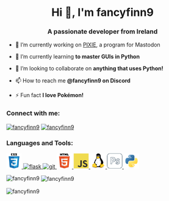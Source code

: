<h1 align="center">Hi 👋, I'm fancyfinn9</h1>
<h3 align="center">A passionate developer from Ireland</h3>

- 🔭 I’m currently working on [PIXIE](https://github.com/fancyfinn9/pixie), a program for Mastodon

- 🌱 I’m currently learning **to master GUIs in Python**

- 👯 I’m looking to collaborate on **anything that uses Python!**

- 📫 How to reach me **@fancyfinn9 on Discord**

- ⚡ Fun fact **I love Pokémon!**

<h3 align="left">Connect with me:</h3>
<p align="left">
<a href="https://donphan.social/@fancyfinn9" target="blank"><img align="center" src="https://raw.githubusercontent.com/rahuldkjain/github-profile-readme-generator/master/src/images/icons/Social/twitter.svg" alt="fancyfinn9" height="30" width="40" /></a>
<a href="https://instagram.com/fancyfinn9" target="blank"><img align="center" src="https://raw.githubusercontent.com/rahuldkjain/github-profile-readme-generator/master/src/images/icons/Social/instagram.svg" alt="fancyfinn9" height="30" width="40" /></a>
</p>

<h3 align="left">Languages and Tools:</h3>
<p align="left"> <a href="https://www.w3schools.com/css/" target="_blank" rel="noreferrer"> <img src="https://raw.githubusercontent.com/devicons/devicon/master/icons/css3/css3-original-wordmark.svg" alt="css3" width="40" height="40"/> </a> <a href="https://flask.palletsprojects.com/" target="_blank" rel="noreferrer"> <img src="https://www.vectorlogo.zone/logos/pocoo_flask/pocoo_flask-icon.svg" alt="flask" width="40" height="40"/> </a> <a href="https://git-scm.com/" target="_blank" rel="noreferrer"> <img src="https://www.vectorlogo.zone/logos/git-scm/git-scm-icon.svg" alt="git" width="40" height="40"/> </a> <a href="https://www.w3.org/html/" target="_blank" rel="noreferrer"> <img src="https://raw.githubusercontent.com/devicons/devicon/master/icons/html5/html5-original-wordmark.svg" alt="html5" width="40" height="40"/> </a> <a href="https://developer.mozilla.org/en-US/docs/Web/JavaScript" target="_blank" rel="noreferrer"> <img src="https://raw.githubusercontent.com/devicons/devicon/master/icons/javascript/javascript-original.svg" alt="javascript" width="40" height="40"/> </a> <a href="https://www.linux.org/" target="_blank" rel="noreferrer"> <img src="https://raw.githubusercontent.com/devicons/devicon/master/icons/linux/linux-original.svg" alt="linux" width="40" height="40"/> </a> <a href="https://www.photoshop.com/en" target="_blank" rel="noreferrer"> <img src="https://raw.githubusercontent.com/devicons/devicon/master/icons/photoshop/photoshop-line.svg" alt="photoshop" width="40" height="40"/> </a> <a href="https://www.python.org" target="_blank" rel="noreferrer"> <img src="https://raw.githubusercontent.com/devicons/devicon/master/icons/python/python-original.svg" alt="python" width="40" height="40"/> </a> </p>

<p><img align="left" src="https://github-readme-stats.vercel.app/api/top-langs?username=fancyfinn9&show_icons=true&locale=en&layout=compact" alt="fancyfinn9" /></p>

<p>&nbsp;<img align="center" src="https://github-readme-stats.vercel.app/api?username=fancyfinn9&show_icons=true&locale=en" alt="fancyfinn9" /></p>

<p><img align="center" src="https://github-readme-streak-stats.herokuapp.com/?user=fancyfinn9&" alt="fancyfinn9" /></p>
